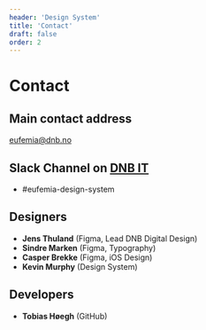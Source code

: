 ```yaml
---
header: 'Design System'
title: 'Contact'
draft: false
order: 2
---
```


# Contact

## Main contact address

[eufemia@dnb.no](mailto:eufemia@dnb.no)

## Slack Channel on [DNB IT](https://dnb-it.slack.com)

- #eufemia-design-system

## Designers

- **Jens Thuland** (Figma, Lead DNB Digital Design)
- **Sindre Marken** (Figma, Typography)
- **Casper Brekke** (Figma, iOS Design)
- **Kevin Murphy** (Design System)

## Developers

- **Tobias Høegh** (GitHub)
